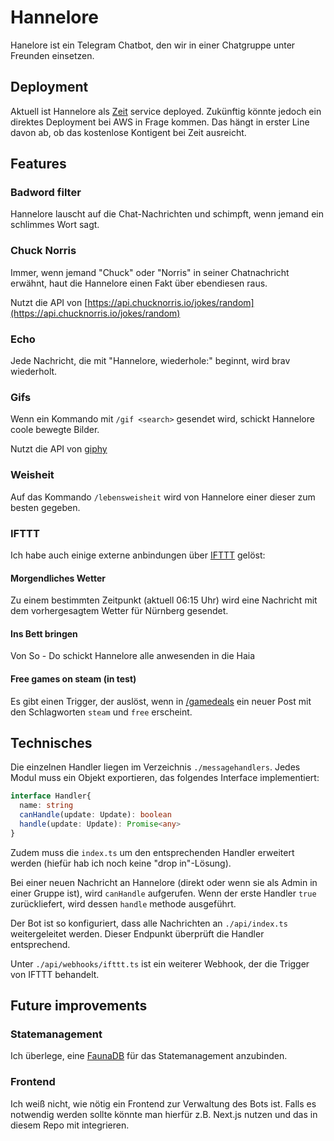 # Hannelore

Hanelore ist ein Telegram Chatbot, den wir in einer Chatgruppe unter Freunden einsetzen.

## Deployment

Aktuell ist Hannelore als [Zeit](https://zeit.co/) service deployed. Zukünftig könnte jedoch ein direktes Deployment bei AWS in Frage kommen. Das hängt in erster Line davon ab, ob das kostenlose Kontigent bei Zeit ausreicht.

## Features

### Badword filter

Hannelore lauscht auf die Chat-Nachrichten und schimpft, wenn jemand ein schlimmes Wort sagt.

### Chuck Norris

Immer, wenn jemand "Chuck" oder "Norris" in seiner Chatnachricht erwähnt, haut die Hannelore einen Fakt über ebendiesen raus.

Nutzt die API von [https://api.chucknorris.io/jokes/random](https://api.chucknorris.io/jokes/random)

### Echo

Jede Nachricht, die mit "Hannelore, wiederhole:" beginnt, wird brav wiederholt.

### Gifs

Wenn ein Kommando mit `/gif <search>` gesendet wird, schickt Hannelore coole bewegte Bilder.

Nutzt die API von [giphy](https://developers.giphy.com/docs/api/endpoint#random)

### Weisheit

Auf das Kommando `/lebensweisheit` wird von Hannelore einer dieser zum besten gegeben.

### IFTTT

Ich habe auch einige externe anbindungen über [IFTTT](https://ifttt.com/) gelöst:

#### Morgendliches Wetter

Zu einem bestimmten Zeitpunkt (aktuell 06:15 Uhr) wird eine Nachricht mit dem vorhergesagtem Wetter für Nürnberg gesendet.

#### Ins Bett bringen

Von So - Do schickt Hannelore alle anwesenden in die Haia

#### Free games on steam (in test)

Es gibt einen Trigger, der auslöst, wenn in [/gamedeals](https://reddit.com/r/gamedeals) ein neuer Post mit den
Schlagworten `steam` und `free` erscheint.

## Technisches

Die einzelnen Handler liegen im Verzeichnis `./messagehandlers`.
Jedes Modul muss ein Objekt exportieren, das folgendes Interface implementiert:

```ts
interface Handler{
  name: string
  canHandle(update: Update): boolean
  handle(update: Update): Promise<any>
}
```

Zudem muss die `index.ts` um den entsprechenden Handler erweitert werden (hiefür hab ich noch keine "drop in"-Lösung).

Bei einer neuen Nachricht an Hannelore (direkt oder wenn sie als Admin in einer Gruppe ist), wird `canHandle` aufgerufen.
Wenn der erste Handler `true` zurückliefert, wird dessen `handle` methode ausgeführt.

Der Bot ist so konfiguriert, dass alle Nachrichten an `./api/index.ts` weitergeleitet werden. Dieser Endpunkt überprüft die Handler entsprechend.

Unter `./api/webhooks/ifttt.ts` ist ein weiterer Webhook, der die Trigger von IFTTT behandelt.

## Future improvements

### Statemanagement

Ich überlege, eine [FaunaDB](https://faunda.com) für das Statemanagement anzubinden.

### Frontend

Ich weiß nicht, wie nötig ein Frontend zur Verwaltung des Bots ist. Falls es notwendig werden sollte könnte man hierfür
z.B. Next.js nutzen und das in diesem Repo mit integrieren.
